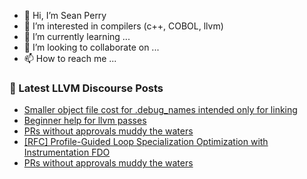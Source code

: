 - 👋 Hi, I’m Sean Perry
- 👀 I’m interested in compilers (c++, COBOL, llvm)
- 🌱 I’m currently learning ...
- 💞️ I’m looking to collaborate on ...
- 📫 How to reach me ...

<!---
s66perry/s66perry is a ✨ special ✨ repository because its `README.md` (this file) appears on your GitHub profile.
You can click the Preview link to take a look at your changes.
--->
### 📕 Latest LLVM Discourse Posts

<!-- DISCOURSE-LLVM:START -->
- [Smaller object file cost for .debug_names intended only for linking](https://discourse.llvm.org/t/smaller-object-file-cost-for-debug-names-intended-only-for-linking/76445#post_5)
- [Beginner help for llvm passes](https://discourse.llvm.org/t/beginner-help-for-llvm-passes/76600#post_5)
- [PRs without approvals muddy the waters](https://discourse.llvm.org/t/prs-without-approvals-muddy-the-waters/76656#post_2)
- [[RFC] Profile-Guided Loop Specialization Optimization with Instrumentation FDO](https://discourse.llvm.org/t/rfc-profile-guided-loop-specialization-optimization-with-instrumentation-fdo/76657#post_1)
- [PRs without approvals muddy the waters](https://discourse.llvm.org/t/prs-without-approvals-muddy-the-waters/76656#post_1)
<!-- DISCOURSE-LLVM:END -->
